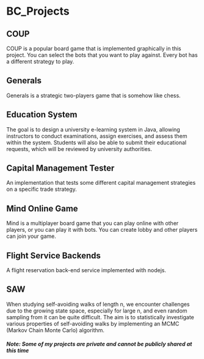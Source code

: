 # BC_Projects

<h2>COUP</h2>
<p>COUP is a popular board game that is implemented graphically in this project. You can select the bots that you want to play against. Every bot has a different strategy to play.</p>

<h2>Generals</h2>
<p>Generals is a strategic two-players game that is somehow like chess.</p>

<h2>Education System</h2>
<p>The goal is to design a university e-learning system in Java, allowing instructors to conduct examinations, assign exercises, and assess them within
the system. Students will also be able to submit their educational requests, which will be reviewed by university authorities.</p>


<h2>Capital Management Tester</h2>
<p>An implementation that tests some different capital management strategies on a specific trade strategy.</p>

<h2>Mind Online Game</h2>
<p>Mind is a multiplayer board game that you can play online with other players, or you can play it with bots. You can create lobby and other players can join your game.</p>

<h2>Flight Service Backends</h2>
<p>A flight reservation back-end service implemented with nodejs.</p>

<h2>SAW</h2>
<p>When studying self-avoiding walks of length n, we encounter challenges due to the growing state space, especially for large n, and even random
sampling from it can be quite difficult. The aim is to statistically investigate various properties of self-avoiding walks by implementing an MCMC
(Markov Chain Monte Carlo) algorithm.</p>

<h5>Note: Some of my projects are private and cannot be publicly shared at this time</h5>
